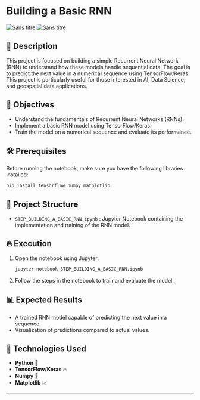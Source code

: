 #  Building a Basic RNN  

![Sans titre](https://github.com/user-attachments/assets/1faef838-def3-4954-9417-50112646f859)
![Sans titre](https://github.com/user-attachments/assets/6c6f5250-a32a-48a4-bcc7-3969b99e6432)



## 📌 Description  
This project is focused on building a simple Recurrent Neural Network (RNN) to understand how these models handle sequential data. The goal is to predict the next value in a numerical sequence using TensorFlow/Keras. This project is particularly useful for those interested in AI, Data Science, and geospatial data applications.

## 🚀 Objectives  
- Understand the fundamentals of Recurrent Neural Networks (RNNs).  
- Implement a basic RNN model using TensorFlow/Keras.  
- Train the model on a numerical sequence and evaluate its performance.  

## 🛠️ Prerequisites  
Before running the notebook, make sure you have the following libraries installed:  

```bash
pip install tensorflow numpy matplotlib
```

## 📂 Project Structure  
- `STEP_BUILDING_A_BASIC_RNN.ipynb` : Jupyter Notebook containing the implementation and training of the RNN model.  

## 🔥 Execution  
1. Open the notebook using Jupyter:  
   ```bash
   jupyter notebook STEP_BUILDING_A_BASIC_RNN.ipynb
   ```
2. Follow the steps in the notebook to train and evaluate the model.

## 📊 Expected Results  
- A trained RNN model capable of predicting the next value in a sequence.  
- Visualization of predictions compared to actual values.  

## 📌 Technologies Used  
- **Python** 🐍  
- **TensorFlow/Keras** 🔥  
- **Numpy** 🔢  
- **Matplotlib** 📈  



---  


